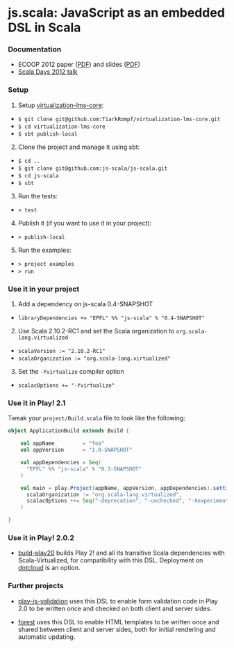 # js.scala: JavaScript as an embedded DSL in Scala #

### Documentation

* ECOOP 2012 paper ([PDF](http://infoscience.epfl.ch/record/179888/files/js-scala-ecoop.pdf)) and slides ([PDF](http://pldi12.cs.purdue.edu/sites/default/files/slides_ecoop_gkossakowski.pdf))
* [Scala Days 2012 talk](http://skillsmatter.com/podcast/scala/javascript-embedded-dsl-scala)

### Setup

1. Setup [virtualization-lms-core](http://github.com/TiarkRompf/virtualization-lms-core):
  - `$ git clone git@github.com:TiarkRompf/virtualization-lms-core.git`
  - `$ cd virtualization-lms-core`
  - `$ sbt publish-local`
2. Clone the project and manage it using sbt:
  - `$ cd ..`
  - `$ git clone git@github.com:js-scala/js-scala.git`
  - `$ cd js-scala`
  - `$ sbt`
3. Run the tests:
  - `> test`
4. Publish it (if you want to use it in your project):
  - `> publish-local`
5. Run the examples:
  - `> project examples`
  - `> run`

### Use it in your project

1. Add a dependency on js-scala 0.4-SNAPSHOT
  - `libraryDependencies += "EPFL" %% "js-scala" % "0.4-SNAPSHOT"`
2. Use Scala 2.10.2-RC1 and set the Scala organization to `org.scala-lang.virtualized`
  - `scalaVersion := "2.10.2-RC1"`
  - `scalaOrganization := "org.scala-lang.virtualized"`
3. Set the `-Yvirtualize` compiler option
  - `scalacOptions += "-Yvirtualize"`

### Use it in Play! 2.1

Tweak your `project/Build.scala` file to look like the following:
```scala
object ApplicationBuild extends Build {

    val appName         = "foo"
    val appVersion      = "1.0-SNAPSHOT"

    val appDependencies = Seq(
      "EPFL" %% "js-scala" % "0.3-SNAPSHOT"
    )

    val main = play.Project(appName, appVersion, appDependencies).settings(
      scalaOrganization := "org.scala-lang.virtualized",
      scalacOptions ++= Seq("-deprecation", "-unchecked", "-Xexperimental", "-Yvirtualize")
    )

}
```

### Use it in Play! 2.0.2

* [build-play20](http://github.com/js-scala/build-play20) builds Play 2! and all its transitive Scala dependencies with Scala-Virtualized, for compatibility with this DSL. Deployment on [dotcloud](http://github.com/js-scala/play2-on-dotcloud) is an option.

### Further projects

* [play-js-validation](http://github.com/js-scala/play-js-validation) uses this DSL to enable form validation code in Play 2.0 to be written once and checked on both client and server sides.

* [forest](http://github.com/js-scala/forest) uses this DSL to enable HTML templates to be written once and shared between client and server sides, both for initial rendering and automatic updating.
